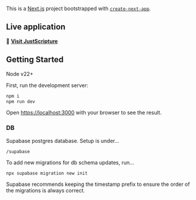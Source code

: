 This is a [Next.js](https://nextjs.org) project bootstrapped with [`create-next-app`](https://nextjs.org/docs/app/api-reference/cli/create-next-app).

## Live application
🔗 <b>[Visit JustScripture](https://justscripture.app)</b>

## Getting Started
Node v22+

First, run the development server:

```bash
npm i
npm run dev
```

Open [https://localhost:3000](http://localhost:3000) with your browser to see the result.

### DB
Supabase postgres database. Setup is under...

`/supabase`

To add new migrations for db schema updates, run...

`npx supabase migration new init`

Supabase recommends keeping the timestamp prefix to ensure the order of the migrations is always correct.


